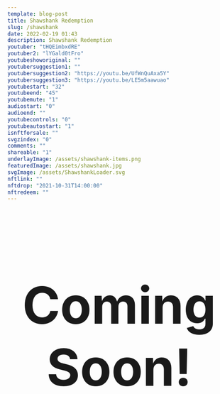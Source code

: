 ```yaml
---
template: blog-post
title: Shawshank Redemption
slug: /shawshank
date: 2022-02-19 01:43
description: Shawshank Redemption
youtuber: "tHQEimbxdRE"
youtuber2: "lYGald0tFro"
youtubeshoworiginal: ""
youtubersuggestion1: ""
youtubersuggestion2: "https://youtu.be/UfWnQuAxa5Y"
youtubersuggestion3: "https://youtu.be/LE5m5aawuao"
youtubestart: "32"
youtubeend: "45"
youtubemute: "1"
audiostart: "0"
audioend: ""
youtubecontrols: "0"
youtubeautostart: "1"
isnftforsale: ""
svgzindex: "0"
comments: ""
shareable: "1"
underlayImage: /assets/shawshank-items.png
featuredImage: /assets/shawshank.jpg
svgImage: /assets/ShawshankLoader.svg
nftlink: ""
nftdrop: "2021-10-31T14:00:00"
nftredeem: ""
---
```


<!-- lYGald0tFro -->


<h2 class="tronText" style="display:grid; place-content:center; text-align:center; font-size:12vw;">
        <div class="">Coming Soon!</div>
      </h2>









 

 

<!-- lYGald0tFro SOUNDTRACK 45> -->
<!-- qzuM2XTnpSA OPERA 32-45 -->